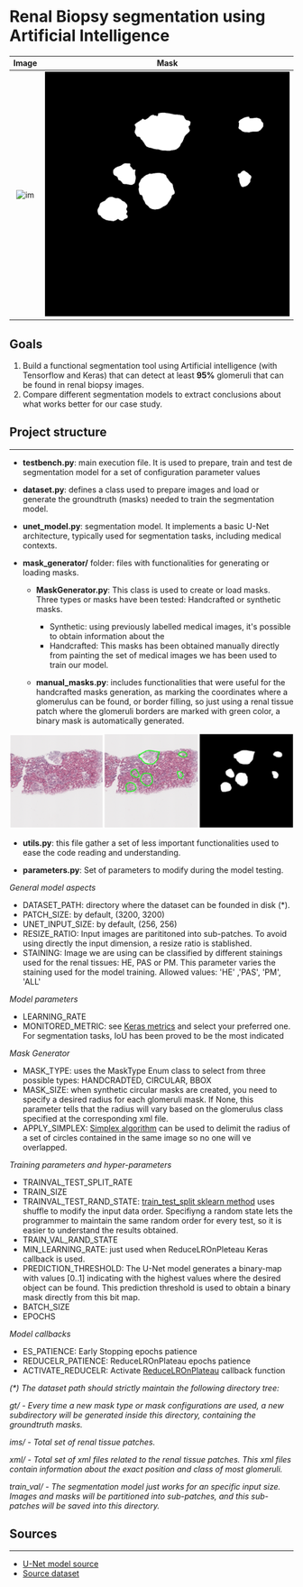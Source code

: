 # Renal Biopsy segmentation using Artificial Intelligence

Image             |  Mask
:-------------------------:|:-------------------------:
![im](ims/im.png)  |  ![mask](ims/mask.png)


## Goals

1. Build a functional segmentation tool using Artificial intelligence (with Tensorflow and Keras)
that can detect at least **95%** glomeruli that can be found in renal biopsy images.
2. Compare different segmentation models to extract conclusions about what works better for 
our case study.


## Project structure

---
* **testbench.py**: main execution file. It is used to prepare, train and test de segmentation 
model for a set of configuration parameter values 


* **dataset.py**: defines a class used to prepare images and load or generate the 
groundtruth (masks) needed to train the segmentation model. 


* **unet_model.py**: segmentation model. It implements a basic U-Net architecture,
typically used for segmentation tasks, including medical contexts.  


* **mask_generator/** folder: files with functionalities for generating or loading masks.
  * **MaskGenerator.py**: This class is used to create or load masks. Three types or
    masks have been tested: Handcrafted or synthetic masks.
    - Synthetic: using previously labelled medical images, it's possible to 
    obtain information about the 
    - Handcrafted: This masks has been obtained manually directly from painting the
    set of medical images we has been used to train our model.
  
  * **manual_masks.py**: includes functionalities that were useful for the handcrafted masks generation,
  as marking the coordinates where a glomerulus can be found, or border filling, so just using a renal
  tissue patch where the glomeruli borders are marked with green color, a binary mask is automatically
  generated.

![handcrafted](ims/handcrafted.png)


* **utils.py**: this file gather a set of less important functionalities used to ease the code reading and understanding. 


* **parameters.py**: Set of parameters to modify during the model testing.

_General model aspects_

- DATASET_PATH: directory where the dataset can be founded in disk (*).
- PATCH_SIZE: by default, (3200, 3200)
- UNET_INPUT_SIZE: by default, (256, 256)
- RESIZE_RATIO: Input images are parititoned into sub-patches. To avoid using directly the
input dimension, a resize ratio is stablished.
- STAINING: Image we are using can be classified by different stainings used for the renal tissues:
HE, PAS or PM. This parameter varies the staining used for the model training. Allowed values: 'HE' ,'PAS', 'PM', 'ALL'
  
_Model parameters_

- LEARNING_RATE
- MONITORED_METRIC: see [Keras metrics](https://keras.io/api/metrics/) and select your preferred one. For segmentation tasks, IoU has been proved
 to be the most indicated

_Mask Generator_

- MASK_TYPE: uses the MaskType Enum class to select from three possible types: HANDCRADTED, CIRCULAR, BBOX
- MASK_SIZE: when synthetic circular masks are created, you need to specify a desired radius for each
glomeruli mask. If None, this parameter tells that the radius will vary based on the glomerulus class specified 
at the corresponding xml file.
- APPLY_SIMPLEX: [Simplex algorithm](https://www.sciencedirect.com/topics/computer-science/simplex-algorithm#:~:text=The%20simplex%20algorithm%2C%20developed%20by,that%20satisfies%20all%20the%20constraints.) can be used to delimit the radius of a set of circles contained in 
the same image so no one will ve overlapped. 

_Training parameters and hyper-parameters_

- TRAINVAL_TEST_SPLIT_RATE
- TRAIN_SIZE
- TRAINVAL_TEST_RAND_STATE: [train_test_split sklearn method](https://scikit-learn.org/stable/modules/generated/sklearn.model_selection.train_test_split.html)
  uses shuffle to modify the input data order. Specifiyng a random state lets the programmer to maintain the same random order for
  every test, so it is easier to understand the results obtained.
- TRAIN_VAL_RAND_STATE
- MIN_LEARNING_RATE: just used when ReduceLROnPleteau Keras callback is used.
- PREDICTION_THRESHOLD: The U-Net model generates a binary-map with values [0..1] indicating with
the highest values where the desired object can be found. This prediction threshold is used to obtain
a binary mask directly from this bit map.
- BATCH_SIZE
- EPOCHS

_Model callbacks_

- ES_PATIENCE: Early Stopping epochs patience
- REDUCELR_PATIENCE: ReduceLROnPlateau epochs patience
- ACTIVATE_REDUCELR: Activate [ReduceLROnPlateau](https://keras.io/api/callbacks/reduce_lr_on_plateau/) callback function

_(*) The dataset path should strictly maintain the following directory tree:_

_gt/ - Every time a new mask type or mask configurations are used, a new subdirectory
will be generated inside this directory, containing the groundtruth masks._

_ims/ - Total set of renal tissue patches._

_xml/ - Total set of xml files related to the renal tissue patches. This xml files 
contain information about the exact position and class of most glomeruli._

_train_val/ - The segmentation model just works for an specific input size.
Images and masks will be partitioned into sub-patches, and this sub-patches 
will be saved into this directory._


## Sources

---
- [U-Net model source](https://www.youtube.com/watch?v=csFGTLT6_WQ&ab_channel=DigitalSreeni)
- [Source dataset](https://www.epfl.ch/labs/cvlab/data/data-em/)
 

